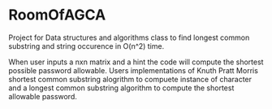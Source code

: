 # RoomOfAGCA
Project for Data structures and algorithms class to find longest common substring and string occurence in O(n^2) time.

When user inputs a nxn matrix and a hint the code will compute the shortest possible password allowable.
Users implementations of Knuth Pratt Morris shortest common substring alogrithm to compuete instance of character and a longest common substring algorithm to compute the shortest allowable password.
